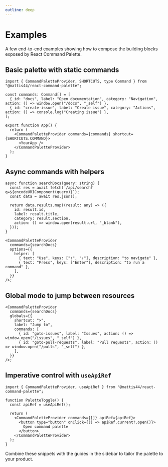 ```yaml
---
outline: deep
---
```


# Examples

A few end-to-end examples showing how to compose the building blocks exposed by React Command Palette.

## Basic palette with static commands

```tsx
import { CommandPaletteProvider, SHORTCUTS, type Command } from "@mattis44/react-command-palette";

const commands: Command[] = [
  { id: "docs", label: "Open documentation", category: "Navigation", action: () => window.open("/docs", "_self") },
  { id: "create-issue", label: "Create issue", category: "Actions", action: () => console.log("Creating issue") },
];

export function App() {
  return (
    <CommandPaletteProvider commands={commands} shortcut={SHORTCUTS.COMMAND}>
      <YourApp />
    </CommandPaletteProvider>
  );
}
```

## Async commands with helpers

```tsx
async function searchDocs(query: string) {
  const res = await fetch(`/api/search?q=${encodeURIComponent(query)}`);
  const data = await res.json();

  return data.results.map((result: any) => ({
    id: result.id,
    label: result.title,
    category: result.section,
    action: () => window.open(result.url, "_blank"),
  }));
}

<CommandPaletteProvider
  commands={searchDocs}
  options={{
    helper: [
      { text: "Use", keys: ["↑", "↓"], description: "to navigate" },
      { text: "Press", keys: ["Enter"], description: "to run a command" },
    ],
  }}
/>;
```

## Global mode to jump between resources

```tsx
<CommandPaletteProvider
  commands={searchDocs}
  globals={{
    shortcut: ">",
    label: "Jump to",
    commands: [
      { id: "goto-issues", label: "Issues", action: () => window.open("/issues", "_self") },
      { id: "goto-pull-requests", label: "Pull requests", action: () => window.open("/pulls", "_self") },
    ],
  }}
/>;
```

## Imperative control with `useApiRef`

```tsx
import { CommandPaletteProvider, useApiRef } from "@mattis44/react-command-palette";

function PaletteToggle() {
  const apiRef = useApiRef();

  return (
    <CommandPaletteProvider commands={[]} apiRef={apiRef}>
      <button type="button" onClick={() => apiRef.current?.open()}>
        Open command palette
      </button>
    </CommandPaletteProvider>
  );
}
```

Combine these snippets with the guides in the sidebar to tailor the palette to your product.
